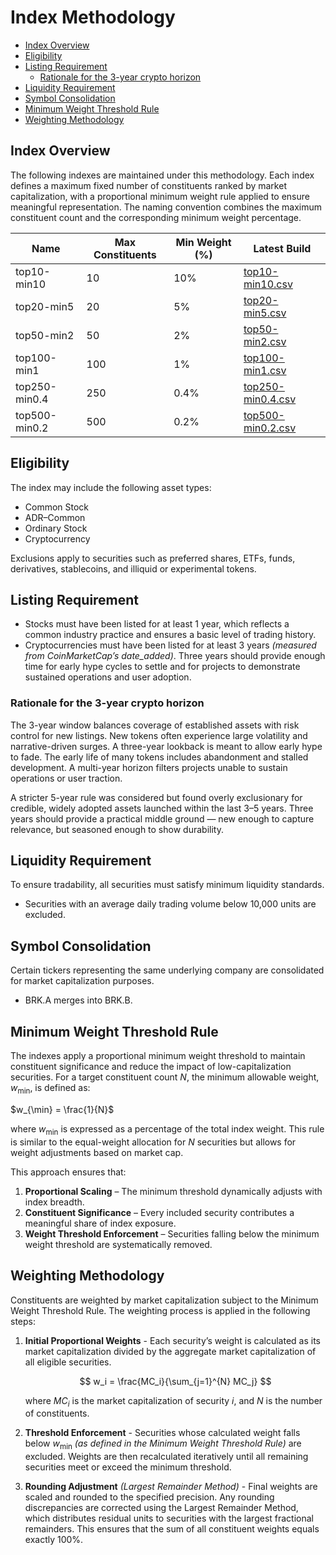 # Index Methodology

- [Index Overview](#index-overview)
- [Eligibility](#eligibility)
- [Listing Requirement](#listing-requirement)
    - [Rationale for the 3-year crypto horizon](#rationale-for-the-3-year-crypto-horizon)
- [Liquidity Requirement](#liquidity-requirement)
- [Symbol Consolidation](#symbol-consolidation)
- [Minimum Weight Threshold Rule](#minimum-weight-threshold-rule)
- [Weighting Methodology](#weighting-methodology)

## Index Overview

The following indexes are maintained under this methodology. Each index defines a maximum fixed number of constituents
ranked by market capitalization, with a proportional minimum weight rule applied to ensure meaningful representation.
The naming convention combines the maximum constituent count and the corresponding minimum weight percentage.

| Name          | Max Constituents | Min Weight (%) | Latest Build                                      |
|---------------|------------------|----------------|---------------------------------------------------|
| top10-min10   | 10               | 10%            | [top10-min10.csv](../indexes/top10-min10.csv)     |
| top20-min5    | 20               | 5%             | [top20-min5.csv](../indexes/top20-min5.csv)       |
| top50-min2    | 50               | 2%             | [top50-min2.csv](../indexes/top50-min2.csv)       |
| top100-min1   | 100              | 1%             | [top100-min1.csv](../indexes/top100-min1.csv)     |
| top250-min0.4 | 250              | 0.4%           | [top250-min0.4.csv](../indexes/top250-min0.4.csv) |
| top500-min0.2 | 500              | 0.2%           | [top500-min0.2.csv](../indexes/top500-min0.2.csv) |

## Eligibility

The index may include the following asset types:

- Common Stock
- ADR–Common
- Ordinary Stock
- Cryptocurrency

Exclusions apply to securities such as preferred shares, ETFs, funds, derivatives, stablecoins, and illiquid or
experimental tokens.

## Listing Requirement

- Stocks must have been listed for at least 1 year, which reflects a common industry practice and ensures a basic level
  of trading history.
- Cryptocurrencies must have been listed for at least 3 years _(measured from CoinMarketCap’s date_added)_. Three years
  should provide enough time for early hype cycles to settle and for projects to demonstrate sustained operations and
  user adoption.

### Rationale for the 3-year crypto horizon

The 3-year window balances coverage of established assets with risk control for new listings. New tokens often
experience large volatility and narrative-driven surges. A three-year lookback is meant to allow early hype to fade. The
early life of many tokens includes abandonment and stalled development. A multi-year horizon filters projects unable to
sustain operations or user traction.

A stricter 5-year rule was considered but found overly exclusionary for credible, widely adopted assets launched within
the last 3–5 years. Three years should provide a practical middle ground — new enough to capture relevance, but seasoned
enough to show durability.

## Liquidity Requirement

To ensure tradability, all securities must satisfy minimum liquidity standards.

- Securities with an average daily trading volume below 10,000 units are excluded.

## Symbol Consolidation

Certain tickers representing the same underlying company are consolidated for market capitalization purposes.

- BRK.A merges into BRK.B.

## Minimum Weight Threshold Rule

The indexes apply a proportional minimum weight threshold to maintain constituent significance and reduce the impact of
low-capitalization securities. For a target constituent count $N$, the minimum allowable weight, $w_{\min}$, is defined
as:

$w_{\min} = \frac{1}{N}$

where $w_{\min}$ is expressed as a percentage of the total index weight. This rule is similar to the equal-weight
allocation for $N$ securities but allows for weight adjustments based on market cap.

This approach ensures that:

1. **Proportional Scaling** – The minimum threshold dynamically adjusts with index breadth.
2. **Constituent Significance** – Every included security contributes a meaningful share of index exposure.
3. **Weight Threshold Enforcement** – Securities falling below the minimum weight threshold are systematically removed.

## Weighting Methodology

Constituents are weighted by market capitalization subject to the Minimum Weight Threshold Rule. The weighting process
is applied in the following steps:

1. **Initial Proportional Weights** - Each security’s weight is calculated as its market capitalization divided by the
   aggregate market capitalization of
   all eligible securities.

   $$
   w_i = \frac{MC_i}{\sum_{j=1}^{N} MC_j}
   $$

   where $MC_i$ is the market capitalization of security $i$, and $N$ is the number of constituents.
2. **Threshold Enforcement** - Securities whose calculated weight falls below $w_{\min}$ _(as defined in the Minimum
   Weight
   Threshold Rule)_ are excluded. Weights are then recalculated iteratively until all remaining securities meet or
   exceed the
   minimum threshold.
3. **Rounding Adjustment** _(Largest Remainder Method)_ - Final weights are scaled and rounded to the specified
   precision.
   Any rounding discrepancies are corrected using the Largest Remainder Method, which distributes residual units to
   securities with the largest fractional remainders. This ensures that the sum of all constituent weights equals
   exactly 100%.